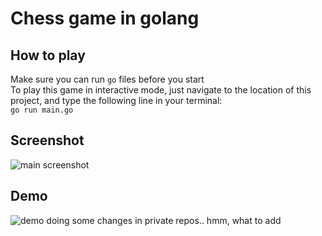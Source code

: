 # Chess game in golang

## How to play
Make sure you can run `go` files before you start  
To play this game in interactive mode, just navigate to the location of this project, and type the following line in your terminal:  
`go run main.go` 

## Screenshot
<img src = "https://github.com/dilyar85/chess/blob/master/screenshots/main-screenshot.png" alt = "main screenshot">
   

## Demo 
<img src = "https://github.com/dilyar85/chess/blob/master/screenshots/example.gif" alt = "demo">
doing some changes in private repos..
hmm, what to add
